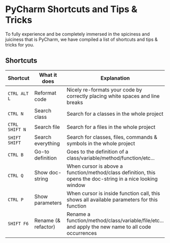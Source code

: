 # PyCharm Shortcuts and Tips & Tricks

To fully experience and be completely immersed in the spiciness and juiciness that is PyCharm, we have compiled a list of shortcuts and tips & tricks for you.

## Shortcuts

| Shortcut       | What it does        | Explanation                                                                                                 |
|----------------|---------------------|-------------------------------------------------------------------------------------------------------------|
| `CTRL ALT L`   | Reformat code       | Nicely re-formats your code by correctly placing white spaces and line breaks                               |
| `CTRL N`       | Search class        | Search for a classes in the whole project                                                                   |
| `CTRL SHIFT N` | Search file         | Search for a files in the whole project                                                                     |
| `SHIFT SHIFT`  | Search everything   | Search for classes, files, commands & symbols in the whole project                                          |
| `CTRL B`       | Go-to definition    | Goes to the definition of a class/variable/method/function/etc...                                           |
| `CTRL Q`       | Show doc-string     | When cursor is above a function/method/class definition, this opens the doc-string in a nice looking window |
| `CTRL P`       | Show parameters     | When cursor is inside function call, this shows all available parameters for this function                  |
| `SHIFT F6`     | Rename (& refactor) | Rename a function/method/class/variable/file/etc... and apply the new name to all code occurrences          |
